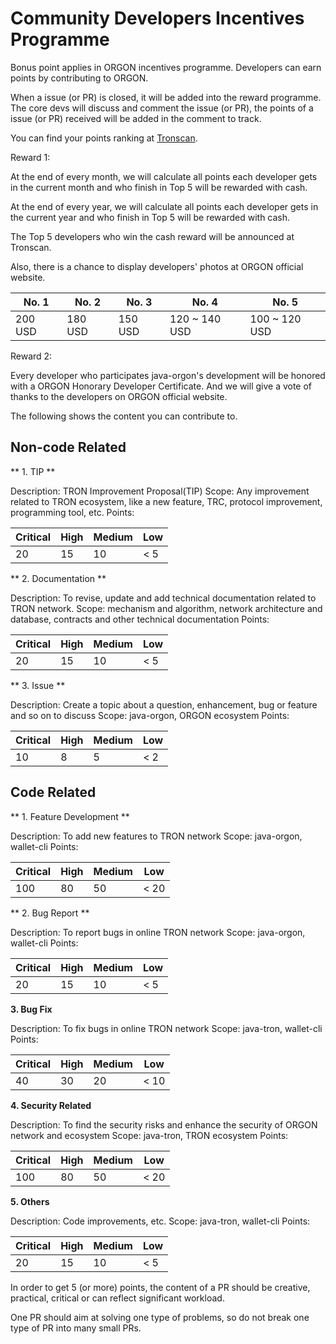 # Community Developers Incentives Programme

Bonus point applies in ORGON incentives programme. Developers can earn points by contributing to ORGON.

When a issue (or PR) is closed, it will be added into the reward programme. The core devs will discuss and comment the issue (or PR), the points of a issue (or PR) received will be added in the comment to track.

You can find your points ranking at [Tronscan](https://tronscan.org/#/developersreward).

Reward 1:

At the end of every month, we will calculate all points each developer gets in the current month and who finish in Top 5 will be rewarded with cash.

At the end of every year, we will calculate all points each developer gets in the current year and who finish in Top 5 will be rewarded with cash.

The Top 5 developers who win the cash reward will be announced at Tronscan.

Also, there is a chance to display developers' photos at ORGON official website.

| No. 1   |  No. 2    |   No. 3  |   No. 4   |   No. 5   |
|---------|-----------|----------|-----------|-----------|
| 200 USD |  180 USD  | 150 USD  |  120 ~ 140 USD  |  100 ~ 120 USD  |

Reward 2:

Every developer who participates java-orgon's development will be honored with a ORGON Honorary Developer Certificate. And we will give a vote of thanks to the developers on ORGON official website.


The following shows the content you can contribute to.

## Non-code Related

** 1. TIP **

Description: TRON Improvement Proposal(TIP)
Scope: Any improvement related to TRON ecosystem, like a new feature, TRC, protocol improvement, programming tool, etc.
Points:

| Critical  |   High    |  Medium  |     Low   |
|-----------|-----------|----------|-----------|
|    20     |    15     |    10    |      < 5  |

** 2. Documentation  **

Description: To revise, update and add technical documentation related to TRON network.
Scope: mechanism and algorithm, network architecture and database, contracts and other technical documentation
Points:

| Critical  |   High    |  Medium  |     Low   |
|-----------|-----------|----------|-----------|
|    20     |    15     |    10    |      < 5  |

** 3. Issue **

Description: Create a topic about a question, enhancement, bug or feature and so on to discuss
Scope: java-orgon, ORGON ecosystem
Points:

| Critical  |   High    |  Medium  |     Low   |
|-----------|-----------|----------|-----------|
|    10     |    8      |    5     |      < 2  |

## Code Related

** 1. Feature Development **

Description: To add new features to TRON network
Scope: java-orgon, wallet-cli
Points:

| Critical  |   High    |  Medium  |     Low   |
|-----------|-----------|----------|-----------|
|    100    |    80     |    50    |     < 20  |

** 2. Bug Report **

Description: To report bugs in online TRON network
Scope: java-orgon, wallet-cli
Points:

| Critical  |   High    |  Medium  |     Low   |
|-----------|-----------|----------|-----------|
|    20     |    15     |    10    |     < 5   |

**3. Bug Fix**

Description: To fix bugs in online TRON network
Scope: java-tron, wallet-cli
Points:

| Critical  |   High    |  Medium  |     Low   |
|-----------|-----------|----------|-----------|
|    40     |    30     |    20    |     < 10  |

**4. Security Related**

Description: To find the security risks and enhance the security of ORGON network and ecosystem
Scope: java-tron, TRON ecosystem
Points:

| Critical  |   High    |  Medium  |     Low   |
|-----------|-----------|----------|-----------|
|    100    |    80     |    50    |     < 20  |

**5. Others**

Description: Code improvements, etc.
Scope: java-tron, wallet-cli
Points:

| Critical  |   High    |  Medium  |     Low   |
|-----------|-----------|----------|-----------|
|    20     |    15     |   10     |     < 5   |

In order to get 5 (or more) points, the content of a PR should be creative, practical, critical or can reflect significant workload.

One PR should aim at solving one type of problems, so do not break one type of PR into many small PRs.
